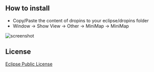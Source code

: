 ## How to install

* Copy/Paste the content of dropins to your eclipse/dropins folder
* Window -> Show View -> Other -> MiniMap -> MiniMap

![screenshot](https://raw.github.com/apauzies/eclipse-minimap-view/master/screenshot.png)

## License

[Eclipse Public License](http://www.eclipse.org/org/documents/epl-v10.html)
